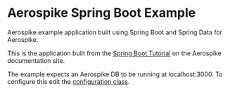 Aerospike Spring Boot Example
=============================
Aerospike example application built using Spring Boot and Spring Data for Aerospike.

This is the application built from the [Spring Boot Tutorial](http://www.aerospike.com/docs/connectors/spring/spring_data/tutorial_1.html) on the Aerospike documentation site.

The example expects an Aerospike DB to be running at localhost:3000. To configure this edit the [configuration class](https://github.com/aerospike/spring-boot-example/blob/master/src/main/java/com/aerospike/spring/boot/example/configuration/RepositoryConfiguration.java#L23).
